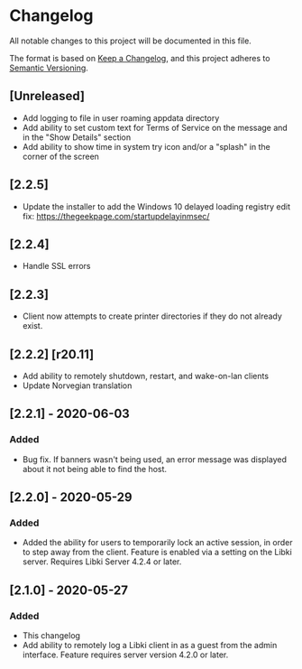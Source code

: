 # Changelog
All notable changes to this project will be documented in this file.

The format is based on [Keep a Changelog](https://keepachangelog.com/en/1.0.0/),
and this project adheres to [Semantic Versioning](https://semver.org/spec/v2.0.0.html).

## [Unreleased]
- Add logging to file in user roaming appdata directory
- Add ability to set custom text for Terms of Service on the message and in the "Show Details" section
- Add ability to show time in system try icon and/or a "splash" in the corner of the screen

## [2.2.5]
- Update the installer to add the Windows 10 delayed loading registry edit fix: https://thegeekpage.com/startupdelayinmsec/

## [2.2.4]
- Handle SSL errors

## [2.2.3]
- Client now attempts to create printer directories if they do not already exist.

## [2.2.2] [r20.11]
- Add ability to remotely shutdown, restart, and wake-on-lan clients
- Update Norvegian translation

## [2.2.1] - 2020-06-03
### Added
- Bug fix. If banners wasn't being used, an error message was displayed about it not being able to find the host.

## [2.2.0] - 2020-05-29
### Added
- Added the ability for users to temporarily lock an active session, in order to step away from the client. Feature is enabled via a setting on the Libki server. Requires Libki Server 4.2.4 or later.

## [2.1.0] - 2020-05-27
### Added
- This changelog
- Add ability to remotely log a Libki client in as a guest from the admin interface. Feature requires server version 4.2.0 or later.

